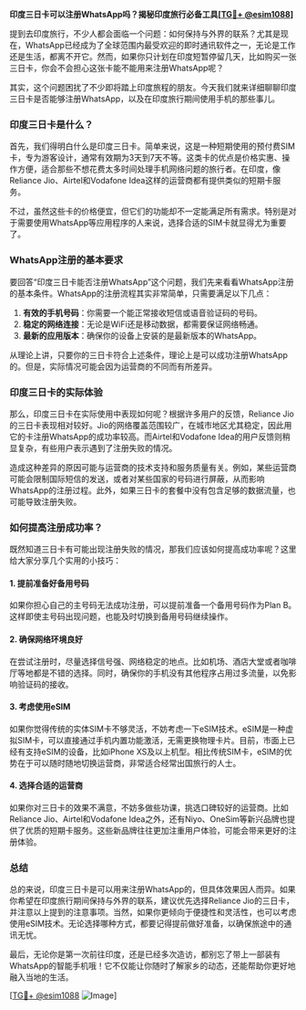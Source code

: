 **印度三日卡可以注册WhatsApp吗？揭秘印度旅行必备工具[[TG💪+ @esim1088](https://t.me/s/esim1088)]**

提到去印度旅行，不少人都会面临一个问题：如何保持与外界的联系？尤其是现在，WhatsApp已经成为了全球范围内最受欢迎的即时通讯软件之一，无论是工作还是生活，都离不开它。然而，如果你只计划在印度短暂停留几天，比如购买一张三日卡，你会不会担心这张卡能不能用来注册WhatsApp呢？

其实，这个问题困扰了不少即将踏上印度旅程的朋友。今天我们就来详细聊聊印度三日卡是否能够注册WhatsApp，以及在印度旅行期间使用手机的那些事儿。

### 印度三日卡是什么？

首先，我们得明白什么是印度三日卡。简单来说，这是一种短期使用的预付费SIM卡，专为游客设计，通常有效期为3天到7天不等。这类卡的优点是价格实惠、操作方便，适合那些不想花费太多时间处理手机网络问题的旅行者。在印度，像Reliance Jio、Airtel和Vodafone Idea这样的运营商都有提供类似的短期卡服务。

不过，虽然这些卡的价格便宜，但它们的功能却不一定能满足所有需求。特别是对于需要使用WhatsApp等应用程序的人来说，选择合适的SIM卡就显得尤为重要了。

### WhatsApp注册的基本要求

要回答“印度三日卡能否注册WhatsApp”这个问题，我们先来看看WhatsApp注册的基本条件。WhatsApp的注册流程其实非常简单，只需要满足以下几点：

1. **有效的手机号码**：你需要一个能正常接收短信或语音验证码的号码。
2. **稳定的网络连接**：无论是WiFi还是移动数据，都需要保证网络畅通。
3. **最新的应用版本**：确保你的设备上安装的是最新版本的WhatsApp。

从理论上讲，只要你的三日卡符合上述条件，理论上是可以成功注册WhatsApp的。但是，实际情况可能会因为运营商的不同而有所差异。

### 印度三日卡的实际体验

那么，印度三日卡在实际使用中表现如何呢？根据许多用户的反馈，Reliance Jio的三日卡表现相对较好。Jio的网络覆盖范围较广，在城市地区尤其稳定，因此用它的卡注册WhatsApp的成功率较高。而Airtel和Vodafone Idea的用户反馈则稍显复杂，有些用户表示遇到了注册失败的情况。

造成这种差异的原因可能与运营商的技术支持和服务质量有关。例如，某些运营商可能会限制国际短信的发送，或者对某些国家的号码进行屏蔽，从而影响WhatsApp的注册过程。此外，如果三日卡的套餐中没有包含足够的数据流量，也可能导致注册失败。

### 如何提高注册成功率？

既然知道三日卡有可能出现注册失败的情况，那我们应该如何提高成功率呢？这里给大家分享几个实用的小技巧：

#### 1. 提前准备好备用号码
如果你担心自己的主号码无法成功注册，可以提前准备一个备用号码作为Plan B。这样即使主号码出现问题，也能及时切换到备用号码继续操作。

#### 2. 确保网络环境良好
在尝试注册时，尽量选择信号强、网络稳定的地点。比如机场、酒店大堂或者咖啡厅等地都是不错的选择。同时，确保你的手机没有其他程序占用过多流量，以免影响验证码的接收。

#### 3. 考虑使用eSIM
如果你觉得传统的实体SIM卡不够灵活，不妨考虑一下eSIM技术。eSIM是一种虚拟SIM卡，可以直接通过手机内置功能激活，无需更换物理卡片。目前，市面上已经有支持eSIM的设备，比如iPhone XS及以上机型。相比传统SIM卡，eSIM的优势在于可以随时随地切换运营商，非常适合经常出国旅行的人士。

#### 4. 选择合适的运营商
如果你对三日卡的效果不满意，不妨多做些功课，挑选口碑较好的运营商。比如Reliance Jio、Airtel和Vodafone Idea之外，还有Niyo、OneSim等新兴品牌也提供了优质的短期卡服务。这些新品牌往往更加注重用户体验，可能会带来更好的注册体验。

### 总结

总的来说，印度三日卡是可以用来注册WhatsApp的，但具体效果因人而异。如果你希望在印度旅行期间保持与外界的联系，建议优先选择Reliance Jio的三日卡，并注意以上提到的注意事项。当然，如果你更倾向于便捷性和灵活性，也可以考虑使用eSIM技术。无论选择哪种方式，都要记得提前做好准备，以确保旅途中的通讯无忧。

最后，无论你是第一次前往印度，还是已经多次造访，都别忘了带上一部装有WhatsApp的智能手机哦！它不仅能让你随时了解家乡的动态，还能帮助你更好地融入当地的生活。

[[TG💪+ @esim1088](https://t.me/s/esim1088) ![Image](https://i.postimg.cc/4NQfJmqS/Snipaste-2025-05-13-00-14-12.png)]